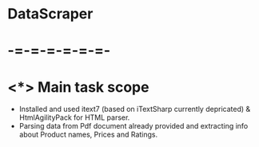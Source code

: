 # DataScraper
# -=-=-=-=-=-=-
# <*> Main task scope 
- Installed and used itext7 (based on iTextSharp currently depricated) & HtmlAgilityPack for HTML parser.
- Parsing data from Pdf document already provided and extracting info about Product names, Prices and Ratings.
